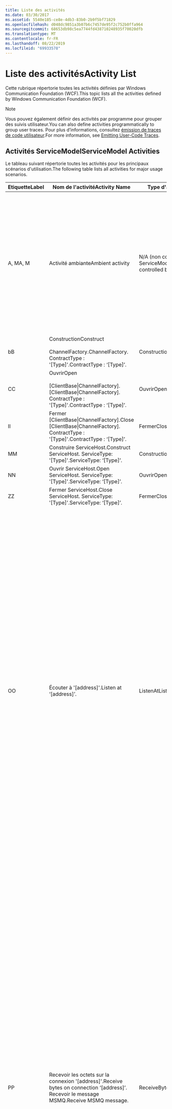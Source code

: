 ```yaml
---
title: Liste des activités
ms.date: 03/30/2017
ms.assetid: 5540e185-ce8e-4db3-83b0-2b9f5bf71829
ms.openlocfilehash: d048dc9851a3b07b6c7457de95f2c752b0ffa964
ms.sourcegitcommit: 68653db98c5ea7744fd438710248935f70020dfb
ms.translationtype: MT
ms.contentlocale: fr-FR
ms.lasthandoff: 08/22/2019
ms.locfileid: "69933578"
---
```

# <a name="activity-list"></a><span data-ttu-id="ab478-102">Liste des activités</span><span class="sxs-lookup"><span data-stu-id="ab478-102">Activity List</span></span>
<span data-ttu-id="ab478-103">Cette rubrique répertorie toutes les activités définies par Windows Communication Foundation (WCF).</span><span class="sxs-lookup"><span data-stu-id="ab478-103">This topic lists all the activities defined by Windows Communication Foundation (WCF).</span></span>  
  
> [!NOTE]
> <span data-ttu-id="ab478-104">Vous pouvez également définir des activités par programme pour grouper des suivis utilisateur.</span><span class="sxs-lookup"><span data-stu-id="ab478-104">You can also define activities programmatically to group user traces.</span></span> <span data-ttu-id="ab478-105">Pour plus d’informations, consultez [émission de traces de code utilisateur](../../../../../docs/framework/wcf/diagnostics/tracing/emitting-user-code-traces.md).</span><span class="sxs-lookup"><span data-stu-id="ab478-105">For more information, see [Emitting User-Code Traces](../../../../../docs/framework/wcf/diagnostics/tracing/emitting-user-code-traces.md).</span></span>  
  
## <a name="servicemodel-activities"></a><span data-ttu-id="ab478-106">Activités ServiceModel</span><span class="sxs-lookup"><span data-stu-id="ab478-106">ServiceModel Activities</span></span>  
 <span data-ttu-id="ab478-107">Le tableau suivant répertorie toutes les activités pour les principaux scénarios d'utilisation.</span><span class="sxs-lookup"><span data-stu-id="ab478-107">The following table lists all activities for major usage scenarios.</span></span>  
  
|<span data-ttu-id="ab478-108">Etiquette</span><span class="sxs-lookup"><span data-stu-id="ab478-108">Label</span></span>|<span data-ttu-id="ab478-109">Nom de l'activité</span><span class="sxs-lookup"><span data-stu-id="ab478-109">Activity Name</span></span>|<span data-ttu-id="ab478-110">Type d'activité</span><span class="sxs-lookup"><span data-stu-id="ab478-110">Activity Type</span></span>|<span data-ttu-id="ab478-111">Description</span><span class="sxs-lookup"><span data-stu-id="ab478-111">Description</span></span>|  
|-----------|-------------------|-------------------|-----------------|  
|<span data-ttu-id="ab478-112">A, M</span><span class="sxs-lookup"><span data-stu-id="ab478-112">A, M</span></span>|<span data-ttu-id="ab478-113">Activité ambiante</span><span class="sxs-lookup"><span data-stu-id="ab478-113">Ambient activity</span></span>|<span data-ttu-id="ab478-114">N/A (non contrôlé par ServiceModel)</span><span class="sxs-lookup"><span data-stu-id="ab478-114">N/A (this is not controlled by ServiceModel)</span></span>|<span data-ttu-id="ab478-115">Activité dont l'ID est défini dans TLS avant les appels au code ServiceModel (côté client ou côté serveur).</span><span class="sxs-lookup"><span data-stu-id="ab478-115">The activity whose ID is set in TLS before any calls to ServiceModel code (client side or server side).</span></span><br /><br /> <span data-ttu-id="ab478-116">Exemple : Activité où Open est appelé sur le client WCF ou serviceHost. Open est appelé.</span><span class="sxs-lookup"><span data-stu-id="ab478-116">Example: An activity where  open is called on the WCF client or serviceHost.open is called.</span></span>|  
|<span data-ttu-id="ab478-117">b</span><span class="sxs-lookup"><span data-stu-id="ab478-117">B</span></span>|<span data-ttu-id="ab478-118">Construction</span><span class="sxs-lookup"><span data-stu-id="ab478-118">Construct</span></span><br /><br /> <span data-ttu-id="ab478-119">ChannelFactory.</span><span class="sxs-lookup"><span data-stu-id="ab478-119">ChannelFactory.</span></span> <span data-ttu-id="ab478-120">ContractType : '[Type]'.</span><span class="sxs-lookup"><span data-stu-id="ab478-120">ContractType : ‘[Type]’.</span></span>|<span data-ttu-id="ab478-121">Construction</span><span class="sxs-lookup"><span data-stu-id="ab478-121">Construct</span></span>||  
|<span data-ttu-id="ab478-122">C</span><span class="sxs-lookup"><span data-stu-id="ab478-122">C</span></span>|<span data-ttu-id="ab478-123">Ouvrir</span><span class="sxs-lookup"><span data-stu-id="ab478-123">Open</span></span><br /><br /> <span data-ttu-id="ab478-124">[ClientBase&#124;ChannelFactory].</span><span class="sxs-lookup"><span data-stu-id="ab478-124">[ClientBase&#124;ChannelFactory].</span></span> <span data-ttu-id="ab478-125">ContractType : '[Type]'.</span><span class="sxs-lookup"><span data-stu-id="ab478-125">ContractType : ‘[Type]’.</span></span>|<span data-ttu-id="ab478-126">Ouvrir</span><span class="sxs-lookup"><span data-stu-id="ab478-126">Open</span></span>||  
|<span data-ttu-id="ab478-127">I</span><span class="sxs-lookup"><span data-stu-id="ab478-127">I</span></span>|<span data-ttu-id="ab478-128">Fermer [ClientBase&#124;ChannelFactory].</span><span class="sxs-lookup"><span data-stu-id="ab478-128">Close [ClientBase&#124;ChannelFactory].</span></span> <span data-ttu-id="ab478-129">ContractType : '[Type]'.</span><span class="sxs-lookup"><span data-stu-id="ab478-129">ContractType : ‘[Type]’.</span></span>|<span data-ttu-id="ab478-130">Fermer</span><span class="sxs-lookup"><span data-stu-id="ab478-130">Close</span></span>||  
|<span data-ttu-id="ab478-131">M</span><span class="sxs-lookup"><span data-stu-id="ab478-131">M</span></span>|<span data-ttu-id="ab478-132">Construire ServiceHost.</span><span class="sxs-lookup"><span data-stu-id="ab478-132">Construct ServiceHost.</span></span> <span data-ttu-id="ab478-133">ServiceType: '[Type]'.</span><span class="sxs-lookup"><span data-stu-id="ab478-133">ServiceType: ‘[Type]’.</span></span>|<span data-ttu-id="ab478-134">Construction</span><span class="sxs-lookup"><span data-stu-id="ab478-134">Construct</span></span>||  
|<span data-ttu-id="ab478-135">N</span><span class="sxs-lookup"><span data-stu-id="ab478-135">N</span></span>|<span data-ttu-id="ab478-136">Ouvrir ServiceHost.</span><span class="sxs-lookup"><span data-stu-id="ab478-136">Open ServiceHost.</span></span> <span data-ttu-id="ab478-137">ServiceType: '[Type]'.</span><span class="sxs-lookup"><span data-stu-id="ab478-137">ServiceType: ‘[Type]’.</span></span>|<span data-ttu-id="ab478-138">Ouvrir</span><span class="sxs-lookup"><span data-stu-id="ab478-138">Open</span></span>||  
|<span data-ttu-id="ab478-139">Z</span><span class="sxs-lookup"><span data-stu-id="ab478-139">Z</span></span>|<span data-ttu-id="ab478-140">Fermer ServiceHost.</span><span class="sxs-lookup"><span data-stu-id="ab478-140">Close ServiceHost.</span></span> <span data-ttu-id="ab478-141">ServiceType: '[Type]'.</span><span class="sxs-lookup"><span data-stu-id="ab478-141">ServiceType: ‘[Type]’.</span></span>|<span data-ttu-id="ab478-142">Fermer</span><span class="sxs-lookup"><span data-stu-id="ab478-142">Close</span></span>||  
|<span data-ttu-id="ab478-143">O</span><span class="sxs-lookup"><span data-stu-id="ab478-143">O</span></span>|<span data-ttu-id="ab478-144">Écouter à '[address]'.</span><span class="sxs-lookup"><span data-stu-id="ab478-144">Listen at ‘[address]’.</span></span>|<span data-ttu-id="ab478-145">ListenAt</span><span class="sxs-lookup"><span data-stu-id="ab478-145">ListenAt</span></span>|<span data-ttu-id="ab478-146">Cette activité et la suivante sont spécifiques au transport.</span><span class="sxs-lookup"><span data-stu-id="ab478-146">This and the next activity are transport-specific.</span></span> <span data-ttu-id="ab478-147">L'activité ListenAt représente le contenu qui mappe à l'adresse à laquelle l'écouteur de canal écoute.</span><span class="sxs-lookup"><span data-stu-id="ab478-147">The ListenAt activity represents the content that maps to the address where the channel listener listens at.</span></span> <span data-ttu-id="ab478-148">Dans le cas de MSMQ, c'est la file d'attente elle-même qui depuis la file d'attente mappe à une adresse.</span><span class="sxs-lookup"><span data-stu-id="ab478-148">In the case of MSMQ, it is the queue itself since the queue maps to one address.</span></span> <span data-ttu-id="ab478-149">Cette activité écoute les connexions entrantes dans le cas des transports orientés connexion, et les messages MSMQ dans le cas de MSMQ.</span><span class="sxs-lookup"><span data-stu-id="ab478-149">This activity listens for incoming connections in the case of connection-oriented transports, for MSMQ messages in the case of MSMQ.</span></span> <span data-ttu-id="ab478-150">Cette activité est créée pendant ServiceHost.Open (), et contient les suivis relatifs à la création et à la suppression de l'écouteur, ainsi qu'au transfert vers toutes les activités ReceiveBytes.</span><span class="sxs-lookup"><span data-stu-id="ab478-150">This activity is created during ServiceHost.Open(), and contains the traces related to creating and disposing the listener, as well as transferring out to all ReceiveBytes activities.</span></span>|  
|<span data-ttu-id="ab478-151">P</span><span class="sxs-lookup"><span data-stu-id="ab478-151">P</span></span>|<span data-ttu-id="ab478-152">Recevoir les octets sur la connexion '[address]'.</span><span class="sxs-lookup"><span data-stu-id="ab478-152">Receive bytes on connection ‘[address]’.</span></span> <span data-ttu-id="ab478-153">Recevoir le message MSMQ.</span><span class="sxs-lookup"><span data-stu-id="ab478-153">Receive MSMQ message.</span></span>|<span data-ttu-id="ab478-154">ReceiveBytes</span><span class="sxs-lookup"><span data-stu-id="ab478-154">ReceiveBytes</span></span>|<span data-ttu-id="ab478-155">Dans cette activité, les données qui finissent par obtenir un message WCF sont traitées.</span><span class="sxs-lookup"><span data-stu-id="ab478-155">In this activity, data that will eventually get a WCF message is processed.</span></span> <span data-ttu-id="ab478-156">Des octets entrants sont attendus dans le cas du transport orienté connexion ou http.</span><span class="sxs-lookup"><span data-stu-id="ab478-156">Incoming bytes are waited in the case of connection-oriented transport or http.</span></span> <span data-ttu-id="ab478-157">Pour le TCP/canal nommé, la durée de vie de cette activité correspond à celle de la connexion, car elle est créée à la création de la connexion.</span><span class="sxs-lookup"><span data-stu-id="ab478-157">For TCP/named-pipe, the lifetime of this activity is the lifetime of the connection, as it is created when the connection is created.</span></span> <span data-ttu-id="ab478-158">Pour http, elle correspond à la durée de vie d'une demande de message et est créée à l'envoi du message.</span><span class="sxs-lookup"><span data-stu-id="ab478-158">For http, it is of the lifetime of a message request and is created when the message is sent.</span></span> <span data-ttu-id="ab478-159">Cette activité contient les suivis relatifs à la création et à la suppression de la connexion le cas échéant, ainsi qu'aux transferts vers toutes les activités de traitement (objet) des messages.</span><span class="sxs-lookup"><span data-stu-id="ab478-159">This activity contains the traces related to creating and disposing the connection if applicable, as well as transfers out to all message (object) processing activities.</span></span><br /><br /> <span data-ttu-id="ab478-160">Dans le cas de MSMQ, il s'agit de l'activité dans laquelle le message MSMQ est récupéré.</span><span class="sxs-lookup"><span data-stu-id="ab478-160">In the case of MSMQ, it is the activity where the MSMQ message is retrieved.</span></span>|  
|<span data-ttu-id="ab478-161">N</span><span class="sxs-lookup"><span data-stu-id="ab478-161">Q</span></span>|<span data-ttu-id="ab478-162">Traiter le message [number].</span><span class="sxs-lookup"><span data-stu-id="ab478-162">Process message [number].</span></span> <span data-ttu-id="ab478-163">(Notez que [number] est une valeur qui augmente de manière monotone et commence à 1.)</span><span class="sxs-lookup"><span data-stu-id="ab478-163">(Note, [number] is a monotonically increasing value which starts at 1.)</span></span>|<span data-ttu-id="ab478-164">ProcessMessage</span><span class="sxs-lookup"><span data-stu-id="ab478-164">ProcessMessage</span></span>|<span data-ttu-id="ab478-165">Cette activité traite un message entrant.</span><span class="sxs-lookup"><span data-stu-id="ab478-165">Process an incoming message.</span></span> <span data-ttu-id="ab478-166">Cette activité démarre lorsque toutes les données (octets, message MSMQ) sont reçues pour former un objet message WCF.</span><span class="sxs-lookup"><span data-stu-id="ab478-166">This activity starts when all the data (bytes, MSMQ message) are received to form a WCF message object.</span></span> <span data-ttu-id="ab478-167">Les suivis dans cette activité gèrent le traitement d'en-tête.</span><span class="sxs-lookup"><span data-stu-id="ab478-167">Traces within this activity deal with header processing.</span></span><br /><br /> <span data-ttu-id="ab478-168">Une fois qu'un message pouvant être distribué est formé, l'activité de ServiceHost ProcessAction est basculée après avoir recherché l'ID d'activité correspondant.</span><span class="sxs-lookup"><span data-stu-id="ab478-168">Once a message that can be dispatched is formed, the ServiceHost ProcessAction activity is switched to after looking up the corresponding Activity ID.</span></span>|  
|<span data-ttu-id="ab478-169">D, S</span><span class="sxs-lookup"><span data-stu-id="ab478-169">D, S</span></span>|<span data-ttu-id="ab478-170">Traiter l'action '[action]'.</span><span class="sxs-lookup"><span data-stu-id="ab478-170">Process action ‘[action]’.</span></span>|<span data-ttu-id="ab478-171">ProcessAction</span><span class="sxs-lookup"><span data-stu-id="ab478-171">ProcessAction</span></span>|<span data-ttu-id="ab478-172">Cette activité traite le message via la pile Transport/Security/RM permettant de distribuer le message au code utilisateur lors de la réception, et dans l'ordre inverse lors de l'envoi.</span><span class="sxs-lookup"><span data-stu-id="ab478-172">Process the message through the Transport/Security/RM stack for dispatching the message to user code on receive, and in the reverse order on send.</span></span><br /><br /> <span data-ttu-id="ab478-173">Sur le serveur, cette activité utilise l’ID d’activité propagée s’il est envoyé dans l’en-tête de message via la «propagation d’activité». dans le cas contraire, un nouveau GUID est créé.</span><span class="sxs-lookup"><span data-stu-id="ab478-173">On the server, this activity uses the propagated Activity ID if it is sent in the message header via "Activity Propagation"; otherwise, a new GUID is created.</span></span><br /><br /> <span data-ttu-id="ab478-174">Le message de réponse pour les contrats demande/réponse est également traité dans cette activité.</span><span class="sxs-lookup"><span data-stu-id="ab478-174">The response message for request/reply contracts is also processed in that activity.</span></span>|  
|<span data-ttu-id="ab478-175">T</span><span class="sxs-lookup"><span data-stu-id="ab478-175">T</span></span>|<span data-ttu-id="ab478-176">Exécuter '[IContract.Operation]'.</span><span class="sxs-lookup"><span data-stu-id="ab478-176">Execute ‘[IContract.Operation]’.</span></span>|<span data-ttu-id="ab478-177">ExecuteUserCode</span><span class="sxs-lookup"><span data-stu-id="ab478-177">ExecuteUserCode</span></span>|<span data-ttu-id="ab478-178">Cette activité exécute le code utilisateur après distribution sur le côté service.</span><span class="sxs-lookup"><span data-stu-id="ab478-178">Execute user code after dispatch on the service side.</span></span> <span data-ttu-id="ab478-179">Elle fournit une limite permettant de définir le code ServiceHost à partir du code fourni par l'utilisateur.</span><span class="sxs-lookup"><span data-stu-id="ab478-179">This activity provides a boundary to delineate ServiceHost code from user-provided code.</span></span>|  
  
## <a name="security-activities"></a><span data-ttu-id="ab478-180">Activités de sécurité</span><span class="sxs-lookup"><span data-stu-id="ab478-180">Security Activities</span></span>  
 <span data-ttu-id="ab478-181">Le tableau suivant répertorie l'ensemble des activités relatives à la sécurité.</span><span class="sxs-lookup"><span data-stu-id="ab478-181">The following table lists all activities related to Security.</span></span>  
  
|<span data-ttu-id="ab478-182">Nom de l'activité</span><span class="sxs-lookup"><span data-stu-id="ab478-182">Activity Name</span></span>|<span data-ttu-id="ab478-183">Type d'activité</span><span class="sxs-lookup"><span data-stu-id="ab478-183">Activity Type</span></span>|<span data-ttu-id="ab478-184">Description</span><span class="sxs-lookup"><span data-stu-id="ab478-184">Description</span></span>|  
|-------------------|-------------------|-----------------|  
|<span data-ttu-id="ab478-185">Installer la session sécurisée</span><span class="sxs-lookup"><span data-stu-id="ab478-185">Setup secure session</span></span>|<span data-ttu-id="ab478-186">SetupSecurity</span><span class="sxs-lookup"><span data-stu-id="ab478-186">SetupSecurity</span></span>|<span data-ttu-id="ab478-187">Existe uniquement sur le côté client.</span><span class="sxs-lookup"><span data-stu-id="ab478-187">Exists on the client side only.</span></span> <span data-ttu-id="ab478-188">Contient tous les échanges RST\*/SCT pour l'authentification et la définition du contexte de sécurité.</span><span class="sxs-lookup"><span data-stu-id="ab478-188">Contains all RST\*/SCT exchanges for authentication and setting the security context.</span></span> <span data-ttu-id="ab478-189">Si `propagateActivity` =\*la méthode est, cette activité est fusionnée avec les activités de processus d’action RST/SCT correspondantes du service correspondantes. `true`</span><span class="sxs-lookup"><span data-stu-id="ab478-189">If `propagateActivity`=`true`, this activity is merged with the service’s corresponding Process Action RST\*/SCT activities.</span></span>|  
|<span data-ttu-id="ab478-190">Fermer la session sécurisée</span><span class="sxs-lookup"><span data-stu-id="ab478-190">Close secure session</span></span>|<span data-ttu-id="ab478-191">SetupSecurity</span><span class="sxs-lookup"><span data-stu-id="ab478-191">SetupSecurity</span></span>|<span data-ttu-id="ab478-192">Existe sur le côté client.</span><span class="sxs-lookup"><span data-stu-id="ab478-192">Exists on the client side.</span></span> <span data-ttu-id="ab478-193">Contient l'échange de messages Cancel permettant de fermer la session sécurisée.</span><span class="sxs-lookup"><span data-stu-id="ab478-193">Contains the Cancel message exchange for closing the secure session.</span></span> <span data-ttu-id="ab478-194">Si `propagateActivity` ,cetteactivité`true`est fusionnée avec l’action de traitement «annuler» à partir du service. =</span><span class="sxs-lookup"><span data-stu-id="ab478-194">If `propagateActivity`=`true`, this activity is merged with the Process Action "Cancel" from the service.</span></span>|  
  
 <span data-ttu-id="ab478-195">Le tableau suivant répertorie l'ensemble des activités relatives à COM+.</span><span class="sxs-lookup"><span data-stu-id="ab478-195">The following table lists all activities related to COM+.</span></span>  
  
|<span data-ttu-id="ab478-196">Nom de l'activité</span><span class="sxs-lookup"><span data-stu-id="ab478-196">Activity Name</span></span>|<span data-ttu-id="ab478-197">Type d'activité</span><span class="sxs-lookup"><span data-stu-id="ab478-197">Activity Type</span></span>|<span data-ttu-id="ab478-198">Description</span><span class="sxs-lookup"><span data-stu-id="ab478-198">Description</span></span>|  
|-------------------|-------------------|-----------------|  
|<span data-ttu-id="ab478-199">Créer une instance COM+</span><span class="sxs-lookup"><span data-stu-id="ab478-199">Create COM+ instance</span></span>|<span data-ttu-id="ab478-200">TransferToCOMPlus</span><span class="sxs-lookup"><span data-stu-id="ab478-200">TransferToCOMPlus</span></span>|<span data-ttu-id="ab478-201">1 instance d’activité pour chaque appel COM+ à partir du code WCF</span><span class="sxs-lookup"><span data-stu-id="ab478-201">1 activity instance for each COM+ call from WCF code</span></span>|  
|<span data-ttu-id="ab478-202">Exécuter une \<opération com+ ></span><span class="sxs-lookup"><span data-stu-id="ab478-202">Execute COM+ \<operation></span></span>|<span data-ttu-id="ab478-203">TransferToCOMPlus</span><span class="sxs-lookup"><span data-stu-id="ab478-203">TransferToCOMPlus</span></span>|<span data-ttu-id="ab478-204">1 instance d’activité pour chaque appel COM+ à partir du code WCF</span><span class="sxs-lookup"><span data-stu-id="ab478-204">1 activity instance for each COM+ call from WCF code</span></span>|  
  
## <a name="wmi-activities"></a><span data-ttu-id="ab478-205">Activités WMI</span><span class="sxs-lookup"><span data-stu-id="ab478-205">WMI Activities</span></span>  
 <span data-ttu-id="ab478-206">Le tableau suivant répertorie l'ensemble des activités relatives WMI.</span><span class="sxs-lookup"><span data-stu-id="ab478-206">The following table lists all activities related to WMI.</span></span>  
  
|<span data-ttu-id="ab478-207">Nom de l'activité</span><span class="sxs-lookup"><span data-stu-id="ab478-207">Activity Name</span></span>|<span data-ttu-id="ab478-208">Type d'activité</span><span class="sxs-lookup"><span data-stu-id="ab478-208">Activity Type</span></span>|<span data-ttu-id="ab478-209">Description</span><span class="sxs-lookup"><span data-stu-id="ab478-209">Description</span></span>|  
|-------------------|-------------------|-----------------|  
|<span data-ttu-id="ab478-210">Récupération WMI</span><span class="sxs-lookup"><span data-stu-id="ab478-210">WMI get</span></span>|<span data-ttu-id="ab478-211">WMIGetObject</span><span class="sxs-lookup"><span data-stu-id="ab478-211">WMIGetObject</span></span>|<span data-ttu-id="ab478-212">L'utilisateur récupère des données de WMI.</span><span class="sxs-lookup"><span data-stu-id="ab478-212">User is retrieving data from WMI.</span></span>|  
|<span data-ttu-id="ab478-213">Mise à jour WMI</span><span class="sxs-lookup"><span data-stu-id="ab478-213">WMI put</span></span>|<span data-ttu-id="ab478-214">WmiPutInstance</span><span class="sxs-lookup"><span data-stu-id="ab478-214">WmiPutInstance</span></span>|<span data-ttu-id="ab478-215">L'utilisateur met à jour des données avec WMI.</span><span class="sxs-lookup"><span data-stu-id="ab478-215">User is updating data with WMI.</span></span>|
